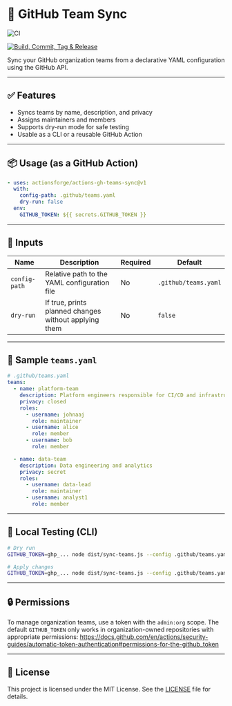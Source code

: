 # 🚀 GitHub Team Sync

![CI](https://github.com/actionsforge/actions-gh-teams-sync/actions/workflows/ci.yml/badge.svg)

[![Build, Commit, Tag & Release](https://github.com/actionsforge/actions-gh-teams-sync/actions/workflows/build-and-tag.yml/badge.svg)](https://github.com/actionsforge/actions-gh-teams-sync/actions/workflows/build-and-tag.yml)

Sync your GitHub organization teams from a declarative YAML configuration using the GitHub API.

---

## ✅ Features

- Syncs teams by name, description, and privacy
- Assigns maintainers and members
- Supports dry-run mode for safe testing
- Usable as a CLI or a reusable GitHub Action

---

## 📦 Usage (as a GitHub Action)

```yaml
- uses: actionsforge/actions-gh-teams-sync@v1
  with:
    config-path: .github/teams.yaml
    dry-run: false
  env:
    GITHUB_TOKEN: ${{ secrets.GITHUB_TOKEN }}
```

---

## 🔧 Inputs

| Name          | Description                                           | Required | Default                |
|---------------|--------------------------------------------------------|----------|------------------------|
| `config-path` | Relative path to the YAML configuration file           | No       | `.github/teams.yaml`   |
| `dry-run`     | If true, prints planned changes without applying them | No       | `false`                |

---

## 📄 Sample `teams.yaml`

```yaml
# .github/teams.yaml
teams:
  - name: platform-team
    description: Platform engineers responsible for CI/CD and infrastructure
    privacy: closed
    roles:
      - username: johnaaj
        role: maintainer
      - username: alice
        role: member
      - username: bob
        role: member

  - name: data-team
    description: Data engineering and analytics
    privacy: secret
    roles:
      - username: data-lead
        role: maintainer
      - username: analyst1
        role: member
```

---

## 🦪 Local Testing (CLI)

```bash
# Dry run
GITHUB_TOKEN=ghp_... node dist/sync-teams.js --config .github/teams.yaml --dry-run

# Apply changes
GITHUB_TOKEN=ghp_... node dist/sync-teams.js --config .github/teams.yaml
```

---

## 🔒 Permissions

To manage organization teams, use a token with the `admin:org` scope.
The default `GITHUB_TOKEN` only works in organization-owned repositories with appropriate permissions:
<https://docs.github.com/en/actions/security-guides/automatic-token-authentication#permissions-for-the-github_token>

---

## 📝 License

This project is licensed under the MIT License. See the [LICENSE](LICENSE) file for details.
